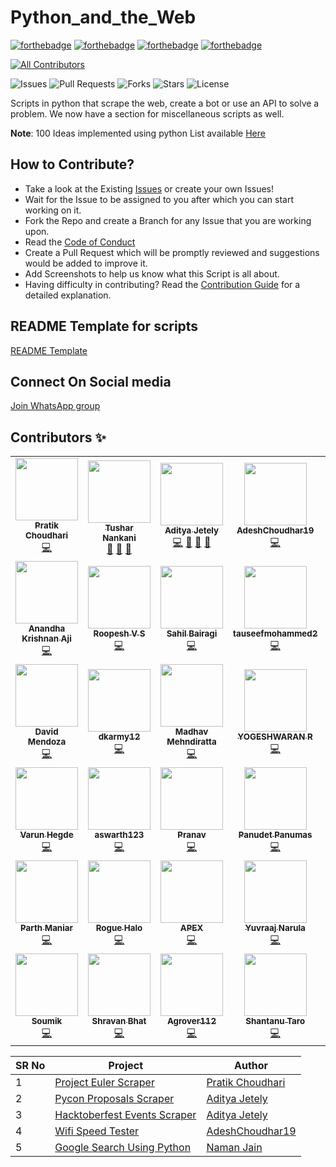 # Python_and_the_Web

[![forthebadge](https://forthebadge.com/images/badges/built-by-developers.svg)](https://forthebadge.com)
[![forthebadge](https://forthebadge.com/images/badges/built-with-love.svg)](https://forthebadge.com)
[![forthebadge](https://forthebadge.com/images/badges/built-with-swag.svg)](https://forthebadge.com)
[![forthebadge](https://forthebadge.com/images/badges/made-with-python.svg)](https://forthebadge.com)

<!-- ALL-CONTRIBUTORS-BADGE:START - Do not remove or modify this section -->
[![All Contributors](https://img.shields.io/badge/all_contributors-40-orange.svg?style=flat-square)](#contributors-)
<!-- ALL-CONTRIBUTORS-BADGE:END -->

![Issues](https://img.shields.io/github/issues/Python-World/Python_and_the_Web)
![Pull Requests](https://img.shields.io/github/issues-pr/Python-World/Python_and_the_Web)
![Forks](https://img.shields.io/github/forks/Python-World/Python_and_the_Web)
![Stars](https://img.shields.io/github/stars/Python-World/Python_and_the_Web)
![License](https://img.shields.io/github/license/Python-World/Python_and_the_Web)

Scripts in python that scrape the web, create a bot or use an API to solve a problem.
We now have a section for miscellaneous scripts as well.

**Note**: 100 Ideas implemented using python List available [Here](https://python-world.github.io/python-mini-projects/#/)

## How to Contribute?

- Take a look at the Existing [Issues](https://github.com/Python-World/Python_and_the_Web/issues) or create your own Issues!
- Wait for the Issue to be assigned to you after which you can start working on it.
- Fork the Repo and create a Branch for any Issue that you are working upon.
- Read the [Code of Conduct](https://github.com/Python-World/Python_and_the_Web/blob/master/CODE_OF_CONDUCT.md)
- Create a Pull Request which will be promptly reviewed and suggestions would be added to improve it.
- Add Screenshots to help us know what this Script is all about.
- Having difficulty in contributing? Read the [Contribution Guide](https://github.com/Python-World/Python_and_the_Web/blob/master/CONTRIBUTING.md) for a detailed explanation.

## README Template for scripts

[README Template](https://github.com/Python-World/Python_and_the_Web/blob/master/README_TEMPLATE.md)

## Connect On Social media

[Join WhatsApp group](https://chat.whatsapp.com/Ghp25kidWLaGrAVA0G0GAa)

## Contributors ✨

<!-- ALL-CONTRIBUTORS-LIST:START - Do not remove or modify this section -->
<!-- prettier-ignore-start -->
<!-- markdownlint-disable -->
<table>
  <tr>
    <td align="center"><a href="https://www.linkedin.com/in/pratik-choudhari/"><img src="https://avatars3.githubusercontent.com/u/40862682?v=4" width="100px;" alt=""/><br /><sub><b>Pratik Choudhari</b></sub></a><br /><a href="https://github.com/Python-World/Python_and_the_Web/commits?author=pratik-choudhari" title="Code">💻</a></td>
    <td align="center"><a href="https://www.linkedin.com/in/tusharnankani"><img src="https://avatars1.githubusercontent.com/u/61280281?v=4" width="100px;" alt=""/><br /><sub><b>Tushar Nankani</b></sub></a><br /><a href="https://github.com/Python-World/Python_and_the_Web/commits?author=tusharnankani" title="Documentation">📖</a> <a href="https://github.com/Python-World/Python_and_the_Web/pulls?q=is%3Apr+reviewed-by%3Atusharnankani" title="Reviewed Pull Requests">👀</a> <a href="#projectManagement-tusharnankani" title="Project Management">📆</a></td>
    <td align="center"><a href="http://www.linkedin.com/in/aditya-jetely"><img src="https://avatars3.githubusercontent.com/u/42397096?v=4" width="100px;" alt=""/><br /><sub><b>Aditya Jetely</b></sub></a><br /><a href="https://github.com/Python-World/Python_and_the_Web/commits?author=AdityaJ7" title="Code">💻</a> <a href="https://github.com/Python-World/Python_and_the_Web/commits?author=AdityaJ7" title="Documentation">📖</a> <a href="https://github.com/Python-World/Python_and_the_Web/pulls?q=is%3Apr+reviewed-by%3AAdityaJ7" title="Reviewed Pull Requests">👀</a> <a href="#projectManagement-AdityaJ7" title="Project Management">📆</a></td>
    <td align="center"><a href="https://github.com/AdeshChoudhar19"><img src="https://avatars3.githubusercontent.com/u/60918872?v=4" width="100px;" alt=""/><br /><sub><b>AdeshChoudhar19</b></sub></a><br /><a href="https://github.com/Python-World/Python_and_the_Web/commits?author=AdeshChoudhar19" title="Code">💻</a></td>
    <td align="center"><a href="https://www.linkedin.com/in/ravishankar-chavare-84474a102/"><img src="https://avatars0.githubusercontent.com/u/33047641?v=4" width="100px;" alt=""/><br /><sub><b>Ravishankar Chavare</b></sub></a><br /><a href="https://github.com/Python-World/Python_and_the_Web/pulls?q=is%3Apr+reviewed-by%3Achavarera" title="Reviewed Pull Requests">👀</a> <a href="https://github.com/Python-World/Python_and_the_Web/commits?author=chavarera" title="Documentation">📖</a> <a href="#projectManagement-chavarera" title="Project Management">📆</a></td>
    <td align="center"><a href="https://github.com/Saujanya0910"><img src="https://avatars1.githubusercontent.com/u/55703178?v=4" width="100px;" alt=""/><br /><sub><b>Saujanya Pandey</b></sub></a><br /><a href="https://github.com/Python-World/Python_and_the_Web/commits?author=Saujanya0910" title="Code">💻</a></td>
    <td align="center"><a href="https://amitsingh-396e4.web.app/"><img src="https://avatars2.githubusercontent.com/u/57305134?v=4" width="100px;" alt=""/><br /><sub><b>amit singh</b></sub></a><br /><a href="https://github.com/Python-World/Python_and_the_Web/commits?author=amitsingh6391" title="Documentation">📖</a></td>
  </tr>
  <tr>
    <td align="center"><a href="https://github.com/anandhakrishnanaji"><img src="https://avatars2.githubusercontent.com/u/45736365?v=4" width="100px;" alt=""/><br /><sub><b>Anandha Krishnan Aji</b></sub></a><br /><a href="https://github.com/Python-World/Python_and_the_Web/commits?author=anandhakrishnanaji" title="Code">💻</a></td>
    <td align="center"><a href="https://github.com/roopeshvs"><img src="https://avatars3.githubusercontent.com/u/47831211?v=4" width="100px;" alt=""/><br /><sub><b>Roopesh V S</b></sub></a><br /><a href="https://github.com/Python-World/Python_and_the_Web/commits?author=roopeshvs" title="Code">💻</a></td>
    <td align="center"><a href="https://github.com/Sahil-k1509"><img src="https://avatars1.githubusercontent.com/u/55683054?v=4" width="100px;" alt=""/><br /><sub><b>Sahil Bairagi</b></sub></a><br /><a href="https://github.com/Python-World/Python_and_the_Web/commits?author=Sahil-k1509" title="Code">💻</a></td>
    <td align="center"><a href="https://github.com/tauseefmohammed2"><img src="https://avatars2.githubusercontent.com/u/35351464?v=4" width="100px;" alt=""/><br /><sub><b>tauseefmohammed2</b></sub></a><br /><a href="https://github.com/Python-World/Python_and_the_Web/commits?author=tauseefmohammed2" title="Code">💻</a></td>
    <td align="center"><a href="https://ameyanrd.github.io/"><img src="https://avatars1.githubusercontent.com/u/42608371?v=4" width="100px;" alt=""/><br /><sub><b>Ameya Deshpande</b></sub></a><br /><a href="https://github.com/Python-World/Python_and_the_Web/commits?author=ameyanrd" title="Code">💻</a></td>
    <td align="center"><a href="https://aravindha1234u.github.io"><img src="https://avatars0.githubusercontent.com/u/52521300?v=4" width="100px;" alt=""/><br /><sub><b>T3cH_W1z4rD</b></sub></a><br /><a href="https://github.com/Python-World/Python_and_the_Web/commits?author=Aravindha1234u" title="Code">💻</a></td>
    <td align="center"><a href="https://github.com/Meghana-12"><img src="https://avatars0.githubusercontent.com/u/44519203?v=4" width="100px;" alt=""/><br /><sub><b>Meghana Varanasi</b></sub></a><br /><a href="https://github.com/Python-World/Python_and_the_Web/commits?author=Meghana-12" title="Code">💻</a></td>
  </tr>
  <tr>
    <td align="center"><a href="https://github.com/mendoza"><img src="https://avatars1.githubusercontent.com/u/30415552?v=4" width="100px;" alt=""/><br /><sub><b>David Mendoza</b></sub></a><br /><a href="https://github.com/Python-World/Python_and_the_Web/commits?author=mendoza" title="Code">💻</a></td>
    <td align="center"><a href="https://github.com/dkarmy12"><img src="https://avatars1.githubusercontent.com/u/55491427?v=4" width="100px;" alt=""/><br /><sub><b>dkarmy12</b></sub></a><br /><a href="https://github.com/Python-World/Python_and_the_Web/commits?author=dkarmy12" title="Code">💻</a></td>
    <td align="center"><a href="http://madhavmehndiratta.me"><img src="https://avatars3.githubusercontent.com/u/43489174?v=4" width="100px;" alt=""/><br /><sub><b>Madhav Mehndiratta</b></sub></a><br /><a href="https://github.com/Python-World/Python_and_the_Web/commits?author=madhavmehndiratta" title="Code">💻</a></td>
    <td align="center"><a href="http://www.linkedin.com/in/yogeshwaran01"><img src="https://avatars1.githubusercontent.com/u/66836092?v=4" width="100px;" alt=""/><br /><sub><b>YOGESHWARAN R</b></sub></a><br /><a href="https://github.com/Python-World/Python_and_the_Web/commits?author=yogeshwaran01" title="Code">💻</a></td>
    <td align="center"><a href="http://pranav6670.github.io"><img src="https://avatars1.githubusercontent.com/u/31882923?v=4" width="100px;" alt=""/><br /><sub><b>Pranav  Natekar</b></sub></a><br /><a href="https://github.com/Python-World/Python_and_the_Web/commits?author=pranav6670" title="Code">💻</a></td>
    <td align="center"><a href="https://github.com/nj1902"><img src="https://avatars0.githubusercontent.com/u/56442920?v=4" width="100px;" alt=""/><br /><sub><b>DopeKid</b></sub></a><br /><a href="https://github.com/Python-World/Python_and_the_Web/commits?author=nj1902" title="Code">💻</a></td>
    <td align="center"><a href="https://github.com/rohitjoshi6"><img src="https://avatars1.githubusercontent.com/u/56406787?v=4" width="100px;" alt=""/><br /><sub><b>Rohit_Joshi</b></sub></a><br /><a href="https://github.com/Python-World/Python_and_the_Web/commits?author=rohitjoshi6" title="Code">💻</a></td>
  </tr>
  <tr>
    <td align="center"><a href="https://github.com/varuntumbe"><img src="https://avatars0.githubusercontent.com/u/44541344?v=4" width="100px;" alt=""/><br /><sub><b>Varun Hegde</b></sub></a><br /><a href="https://github.com/Python-World/Python_and_the_Web/commits?author=varuntumbe" title="Code">💻</a></td>
    <td align="center"><a href="https://github.com/aswarth123"><img src="https://avatars2.githubusercontent.com/u/53229329?v=4" width="100px;" alt=""/><br /><sub><b>aswarth123</b></sub></a><br /><a href="https://github.com/Python-World/Python_and_the_Web/commits?author=aswarth123" title="Code">💻</a></td>
    <td align="center"><a href="https://github.com/Vyprath"><img src="https://avatars3.githubusercontent.com/u/58635215?v=4" width="100px;" alt=""/><br /><sub><b>Pranav</b></sub></a><br /><a href="https://github.com/Python-World/Python_and_the_Web/commits?author=Vyprath" title="Code">💻</a></td>
    <td align="center"><a href="https://github.com/panudet-24mb"><img src="https://avatars3.githubusercontent.com/u/47716860?v=4" width="100px;" alt=""/><br /><sub><b>Panudet Panumas</b></sub></a><br /><a href="https://github.com/Python-World/Python_and_the_Web/commits?author=panudet-24mb" title="Code">💻</a></td>
    <td align="center"><a href="https://github.com/Jaideep07"><img src="https://avatars0.githubusercontent.com/u/53224282?v=4" width="100px;" alt=""/><br /><sub><b>Jaideep07</b></sub></a><br /><a href="https://github.com/Python-World/Python_and_the_Web/commits?author=Jaideep07" title="Code">💻</a></td>
    <td align="center"><a href="https://github.com/infern018"><img src="https://avatars1.githubusercontent.com/u/52378712?v=4" width="100px;" alt=""/><br /><sub><b>Vishwas Singh</b></sub></a><br /><a href="https://github.com/Python-World/Python_and_the_Web/commits?author=infern018" title="Code">💻</a></td>
    <td align="center"><a href="https://github.com/krishnajalan"><img src="https://avatars3.githubusercontent.com/u/69248796?v=4" width="100px;" alt=""/><br /><sub><b>Krishna Jalan</b></sub></a><br /><a href="https://github.com/Python-World/Python_and_the_Web/commits?author=krishnajalan" title="Documentation">📖</a></td>
  </tr>
  <tr>
    <td align="center"><a href="http://linkedin.com/in/parthdmaniar"><img src="https://avatars3.githubusercontent.com/u/45627498?v=4" width="100px;" alt=""/><br /><sub><b>Parth Maniar</b></sub></a><br /><a href="https://github.com/Python-World/Python_and_the_Web/commits?author=officialpm" title="Code">💻</a></td>
    <td align="center"><a href="https://github.com/Rogue-Halo"><img src="https://avatars3.githubusercontent.com/u/47247405?v=4" width="100px;" alt=""/><br /><sub><b>Rogue Halo</b></sub></a><br /><a href="https://github.com/Python-World/Python_and_the_Web/commits?author=Rogue-Halo" title="Code">💻</a></td>
    <td align="center"><a href="https://github.com/Apex-code"><img src="https://avatars2.githubusercontent.com/u/30106022?v=4" width="100px;" alt=""/><br /><sub><b>APEX</b></sub></a><br /><a href="https://github.com/Python-World/Python_and_the_Web/commits?author=Apex-code" title="Code">💻</a></td>
    <td align="center"><a href="https://github.com/yuvraajnarula"><img src="https://avatars3.githubusercontent.com/u/49155095?v=4" width="100px;" alt=""/><br /><sub><b>Yuvraaj Narula</b></sub></a><br /><a href="https://github.com/Python-World/Python_and_the_Web/commits?author=yuvraajnarula" title="Code">💻</a></td>
    <td align="center"><a href="https://github.com/Anshul275"><img src="https://avatars0.githubusercontent.com/u/54087991?v=4" width="100px;" alt=""/><br /><sub><b>Anshul275</b></sub></a><br /><a href="https://github.com/Python-World/Python_and_the_Web/commits?author=Anshul275" title="Code">💻</a></td>
    <td align="center"><a href="https://github.com/CaptainRoberts"><img src="https://avatars2.githubusercontent.com/u/25398128?v=4" width="100px;" alt=""/><br /><sub><b>Benji</b></sub></a><br /><a href="https://github.com/Python-World/Python_and_the_Web/commits?author=CaptainRoberts" title="Code">💻</a></td>
    <td align="center"><a href="https://bit.ly/3id01g8"><img src="https://avatars0.githubusercontent.com/u/52729944?v=4" width="100px;" alt=""/><br /><sub><b>Rajdeep Ray</b></sub></a><br /><a href="https://github.com/Python-World/Python_and_the_Web/commits?author=Rajdeep-Ray" title="Code">💻</a></td>
  </tr>
  <tr>
    <td align="center"><a href="https://araon.pythonanywhere.com"><img src="https://avatars0.githubusercontent.com/u/30241057?v=4" width="100px;" alt=""/><br /><sub><b>Soumik</b></sub></a><br /><a href="https://github.com/Python-World/Python_and_the_Web/commits?author=Araon" title="Code">💻</a></td>
    <td align="center"><a href="https://github.com/ShravanBhat"><img src="https://avatars3.githubusercontent.com/u/48554826?v=4" width="100px;" alt=""/><br /><sub><b>Shravan Bhat</b></sub></a><br /><a href="https://github.com/Python-World/Python_and_the_Web/commits?author=ShravanBhat" title="Code">💻</a></td>
    <td align="center"><a href="https://github.com/Agrover112"><img src="https://avatars3.githubusercontent.com/u/42321810?v=4" width="100px;" alt=""/><br /><sub><b>Agrover112</b></sub></a><br /><a href="https://github.com/Python-World/Python_and_the_Web/commits?author=Agrover112" title="Code">💻</a></td>
    <td align="center"><a href="https://github.com/ShantanuTaro"><img src="https://avatars3.githubusercontent.com/u/43516930?v=4" width="100px;" alt=""/><br /><sub><b>Shantanu Taro</b></sub></a><br /><a href="https://github.com/Python-World/Python_and_the_Web/commits?author=ShantanuTaro" title="Code">💻</a></td>
    <td align="center"><a href="https://suvamprogrammer.blogspot.com"><img src="https://avatars3.githubusercontent.com/u/32155332?v=4" width="100px;" alt=""/><br /><sub><b>suvam prasad</b></sub></a><br /><a href="https://github.com/Python-World/Python_and_the_Web/commits?author=SuvamPrasd" title="Code">💻</a></td>
  </tr>
</table>

<!-- markdownlint-enable -->
<!-- prettier-ignore-end -->
<!-- ALL-CONTRIBUTORS-LIST:END -->
SR No   | Project | Author  
--- | --- | ---
1 | [Project Euler Scraper](https://github.com/Python-World/Python_and_the_Web/tree/master/Scripts/Web_Scrappers/Project_Euler_Scraper) | [Pratik Choudhari](https://github.com/pratik-choudhari)
2 | [Pycon Proposals Scraper](https://github.com/Python-World/Python_and_the_Web/tree/master/Scripts/Web_Scrappers/Pycon_Proposals)| [Aditya Jetely](https://github.com/AdityaJ7)
3 | [Hacktoberfest Events Scraper](https://github.com/Python-World/Python_and_the_Web/tree/master/Scripts/Web_Scrappers/Hacktoberfest_Events)| [Aditya Jetely](https://github.com/AdityaJ7)
4 | [Wifi Speed Tester](https://github.com/Python-World/Python_and_the_Web/tree/master/Scripts/Miscellaneous/Wifi_Speed)| [AdeshChoudhar19](https://github.com/AdeshChoudhar19)
5 | [Google Search Using Python](https://github.com/Python-World/Python_and_the_Web/tree/master/Scripts/Web_Scrappers/Google%20Search%20Using%20Python)| [Naman Jain](https://github.com/nj1902)
